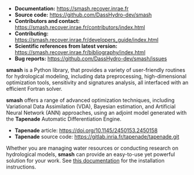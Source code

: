 - **Documentation:** https://smash.recover.inrae.fr
- **Source code:** https://github.com/DassHydro-dev/smash
- **Contributors and contact:** https://smash.recover.inrae.fr/contributors/index.html
- **Contributing:** https://smash.recover.inrae.fr/developers_guide/index.html
- **Scientific references from latest version:** https://smash.recover.inrae.fr/bibliography/index.html
- **Bug reports:** https://github.com/DassHydro-dev/smash/issues

**smash** is a Python library, that provides a variety of user-friendly routines for hydrological modeling, including data preprocessing, high-dimensional optimization tools, sensitivity and signatures analysis, all interfaced with an efficient Fortran solver.

**smash** offers a range of advanced optimization techniques, including Variational Data Assimilation (VDA), Bayesian estimation, and Artificial Neural Network (ANN) approaches, using an adjoint model generated with the **Tapenade** Automatic Differentiation Engine.

- **Tapenade** article: https://doi.org/10.1145/2450153.2450158
- **Tapenade** source code: https://gitlab.inria.fr/tapenade/tapenade.git

Whether you are managing water resources or conducting research on hydrological models, **smash** can provide an easy-to-use yet powerful solution for your work. See [this documentation](https://smash.recover.inrae.fr/getting_started/index.html) for the installation instructions.